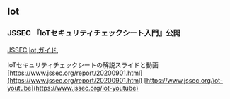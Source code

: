 ## Iot


### JSSEC 『IoTセキュリティチェックシート入門』公開
[JSSEC](JSSEC.html),[Iot](Iot.html),[ガイド](ガイド.html),

IoTセキュリティチェックシートの解説スライドと動画
[https://www.jssec.org/report/20200901.html](https://www.jssec.org/report/20200901.html)
[https://www.jssec.org/iot-youtube](https://www.jssec.org/iot-youtube)


